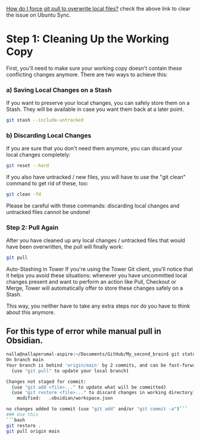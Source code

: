 
[How do I force git pull to overwrite local files?](https://www.git-tower.com/learn/git/faq/git-force-pull)
check the above link to clear the issue on Ubuntu Sync.

# Step 1: Cleaning Up the Working Copy
First, you'll need to make sure your working copy doesn't contain these conflicting changes anymore. There are two ways to achieve this:

### a) Saving Local Changes on a Stash
If you want to preserve your local changes, you can safely store them on a Stash. They will be available in case you want them back at a later point.
```bash
git stash --include-untracked
```

### b) Discarding Local Changes
If you are sure that you don't need them anymore, you can discard your local changes completely:
```bash
git reset --hard
```
If you also have untracked / new files, you will have to use the "git clean" command to get rid of these, too:

```bash
git clean -fd
```
Please be careful with these commands: discarding local changes and untracked files cannot be undone!

### Step 2: Pull Again
After you have cleaned up any local changes / untracked files that would have been overwritten, the pull will finally work:
```bash
git pull
```
Auto-Stashing in Tower
If you're using the Tower Git client, you’ll notice that it helps you avoid these situations: whenever you have uncommitted local changes present and want to perform an action like Pull, Checkout or Merge, Tower will automatically offer to store these changes safely on a Stash.

This way, you neither have to take any extra steps nor do you have to think about this anymore.


## For this type of error while manual pull in Obsidian.
```bash
nalla@nallaperumal-aspire:~/Documents/GitHub/My_second_brain$ git status 
On branch main
Your branch is behind 'origin/main' by 2 commits, and can be fast-forwarded.
  (use "git pull" to update your local branch)

Changes not staged for commit:
  (use "git add <file>..." to update what will be committed)
  (use "git restore <file>..." to discard changes in working directory)
	modified:   .obsidian/workspace.json

no changes added to commit (use "git add" and/or "git commit -a")```
### Use this
```bash
git restore .
git pull origin main
```


